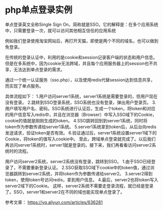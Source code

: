 # php单点登录实例
  单点登录英文全称Single Sign On，简称就是SSO。它的解释是：在多个应用系统中，只需要登录一次，就可以访问其他相互信任的应用系统
  
  例如我们登录使用淘宝网站后，再打开天猫，即使是两个不同的域名，也可以做到免登录。
  
  在传统的登录认证中，利用的是cookie和session记录客户端的状态和用户信息。但是在多系统中，因为cookie无法跨域，并且每个应用服务器上的session也不共享，无法达到单点登录的需求。
  
  通过一个统一认证服务（sso.php），以及使用redis代替session达到信息共享，而实现了单点服务。

具体流程如下：
	1.用户访问server1系统，server1系统是需要登录的，但用户现在没有登录。
	2.跳转到SSO登录系统，SSO系统也没有登录，弹出用户登录页。
	3.用户填写用户名、密码，SSO系统进行认证后，生成一个token，将token和对应的用户信息写入redis中，并且在浏览器（Browser）中写入SSO域下的Cookie，cookie的值就是刚刚生成的token。
	4.SSO跳转回到到server1系统，同时将token作为参数传递给server1系统。
	5.server1系统拿到token后，从后台向redis发送请求，验证token是否有效。
	6.验证通过后，server1系统设置server1域下的Cookie，将token的值写入cookie中。
至此，跨域单点登录就完成了。以后我们再访问server1系统时，server1就是登录的。接下来，我们再看看访问server2系统时的流程。

用户访问server2系统，server2系统没有登录，跳转到SSO。
	1.由于SSO已经登录了，不需要重新登录认证。
	2.SSO获取SSO域下cookie中的token值，通过浏览器跳转到server2系统，并将token作为参数传递给server2。
	3.server2得到token，使用token号访问redis，拿到用户信息。
	4.最后，server2也将token写入server2域下的Cookie。
这样，server2系统不需要走登录流程，就已经是登录了。SSO，server1和server2在不同的域也能实现单点登录了。

参考文章：
https://yq.aliyun.com/articles/636281 
